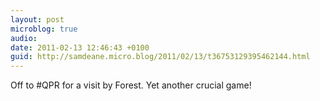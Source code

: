 ```yaml
---
layout: post
microblog: true
audio: 
date: 2011-02-13 12:46:43 +0100
guid: http://samdeane.micro.blog/2011/02/13/t36753129395462144.html
---
```

Off to #QPR for a visit by Forest. Yet another crucial game!
